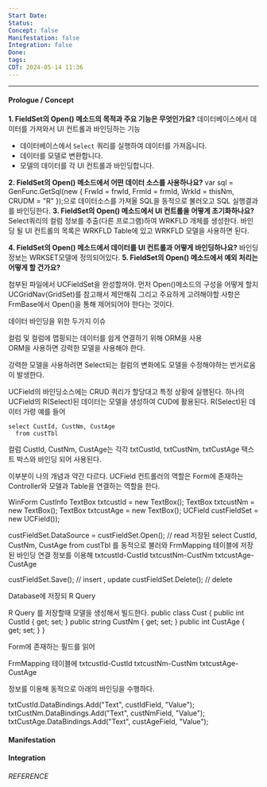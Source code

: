 ```yaml
---
Start Date:
Status:
Concept: false
Manifestation: false
Integration: false
Done:
tags:
CDT: 2024-05-14 11:36
---
```

---
#### Prologue / Concept


**1. FieldSet의 Open() 메소드의 목적과 주요 기능은 무엇인가요?**
데이터베이스에서 데이터를 가져와서 UI 컨트롤과 바인딩하는 기능
- 데이터베이스에서 `Select` 쿼리를 실행하여 데이터를 가져옵니다.
- 데이터를 모델로 변환합니다.
- 모델의 데이터를 각 UI 컨트롤과 바인딩합니다.

**2. FieldSet의 Open() 메소드에서 어떤 데이터 소스를 사용하나요?**
var sql = GenFunc.GetSql(new { FrwId = frwId, FrmId = frmId, WrkId = thisNm, CRUDM = "R" });으로 데이터소스를 가져올 SQL을 동적으로 불러오고 SQL 실행결과를 바인딩한다. 
**3. FieldSet의 Open() 메소드에서 UI 컨트롤을 어떻게 초기화하나요?**
Select쿼리의 컬럼 정보를 추출(다른 프로그램)하여 WRKFLD 개체를 생성한다. 
바인딩 될 UI 컨트롤의 목록은 WRKFLD Table에 있고 WRKFLD 모델을 사용하면 된다. 

**4. FieldSet의 Open() 메소드에서 데이터를 UI 컨트롤과 어떻게 바인딩하나요?**
바인딩 정보는 WRKSET모델에 정의되어있다.
**5. FieldSet의 Open() 메소드에서 예외 처리는 어떻게 할 건가요?**




첨부된 파일에서 UCFieldSet을 완성할꺼야.
먼저 Open()메소드의 구성을 어떻게 할지 UCGridNav(GridSet)를 참고해서 제안해줘
그리고 주요하게 고려해야할 사항은 FrmBase에서 Open()을 통해 제어되어야 한다는 것이다. 


데이터 바인딩을 위한 두가지 이슈

컬럼 및 컬럼에 맵핑되는 데이터를 쉽게 연결하기 위해 ORM을 사용  
ORM을 사용하면 강력한 모델을 사용해야 한다.  

강력한 모델을 사용하려면 Select되는 컬럼의 변화에도 모델을 수정해야하는 번거로움이 발생한다.

UCField의 바인딩소스에는 CRUD 쿼리가 할당대고 특정 상황에 실행된다. 
하나의 UCField의 R(Select)된 데이터는 모델을 생성하여 CUD에 활용된다. 
R(Select)된 데이터 가령 예를 들어 
```
select CustId, CustNm, CustAge
  from custTbl
```
컬럼 CustId, CustNm, CustAge는 각각 txtCustId, txtCustNm, txtCustAge 택스트 박스와 바인딩 되어 사용된다. 
  
  
이부분이 나의 개념과 약간 다르다. 
UCField 컨트롤러의 역할은 Form에 존재하는 Controller와 모델과 Table을 연결하는 역할을 한다. 

WinForm CustInfo
TextBox txtcustId = new TextBox();
TextBox txtcustNm = new TextBox();
TextBox txtcustAge = new TextBox();
UCField custFieldSet = new UCField());


custFieldSet.DataSource = custFieldSet.Open<Cust>(); // read
저장된  select CustId, CustNm, CustAge  from custTbl 를 동적으로 불러와 
FrmMapping 테이블에 저장된 바인딩 연결 정보를 이용해 
txtcustId-CustId
txtcustNm-CustNm
txtcustAge-CustAge
  
custFieldSet.Save<Cust>(); // insert , update
custFieldSet.Delete<Cust>(); // delete


Database에 저장되 R Query

R Query 를 저장할때 모델을 생성해서  빌드한다. 
public class Cust { public int CustId { get; set; } public string CustNm { get; set; } public int CustAge { get; set; } }

Form에 존재하는 필드를 읽어 

FrmMapping 테이블에 
txtcustId-CustId
txtcustNm-CustNm
txtcustAge-CustAge

정보를 이용해 동적으로 아래의 바인딩을 수행하다. 

txtCustId.DataBindings.Add("Text", custIdField, "Value");
txtCustNm.DataBindings.Add("Text", custNmField, "Value");
txtCustAge.DataBindings.Add("Text", custAgeField, "Value");









#### Manifestation

#### Integration

###### REFERENCE

